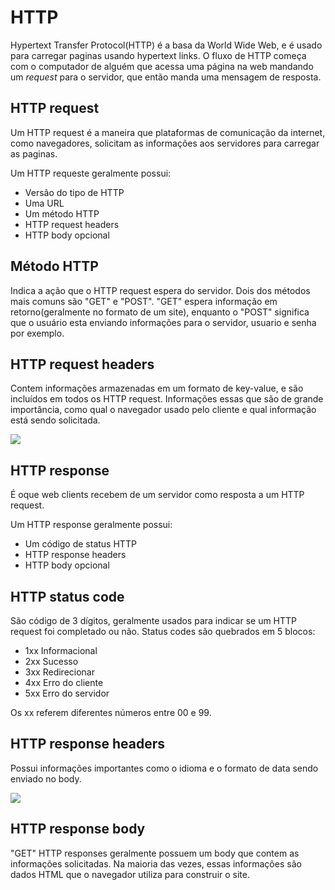 # HTTP

Hypertext Transfer Protocol(HTTP) é a basa da World Wide Web, e é usado para carregar paginas usando hypertext links. O fluxo de HTTP começa com o computador de alguém que acessa uma página na web mandando um *request* para o servidor, que então manda uma mensagem de resposta.

## HTTP request
Um HTTP request é a maneira que plataformas de comunicação da internet, como navegadores, solicitam as informações aos servidores para carregar as paginas.

Um HTTP requeste geralmente possui:
- Versão do tipo de HTTP
- Uma URL
- Um método HTTP
- HTTP request headers
- HTTP body opcional

## Método HTTP
Indica a ação que o HTTP request espera do servidor. Dois dos métodos mais comuns são "GET" e "POST". "GET" espera informação em retorno(geralmente no formato de um site), enquanto o "POST" significa que o usuário esta enviando informações para o servidor, usuario e senha por exemplo.

## HTTP request headers
Contem informações armazenadas em um formato de key-value, e são incluídos em todos os HTTP request. Informações essas que são de grande importância, como qual o navegador usado pelo cliente e qual informação está sendo solicitada.

![](https://i.imgur.com/iJC28bx.png)

## HTTP response
É oque web clients recebem de um servidor como resposta a um HTTP request.

Um HTTP response geralmente possui:
- Um código de status HTTP
- HTTP response headers
- HTTP body opcional

## HTTP status code
São código de 3 dígitos, geralmente usados para indicar se um HTTP request foi completado ou não. Status codes são quebrados em 5 blocos:
- 1xx Informacional
- 2xx Sucesso
- 3xx Redirecionar
- 4xx Erro do cliente
- 5xx Erro do servidor

Os xx referem diferentes números entre 00 e 99.

## HTTP response headers
Possui informações importantes como o idioma e o formato de data sendo enviado no body.

![](https://i.imgur.com/pFVsmDE.png)

## HTTP response body

"GET" HTTP responses geralmente possuem um body que contem as informações solicitadas. Na maioria das vezes, essas informações são dados HTML que o navegador utiliza para construir o site.